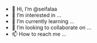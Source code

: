 - 👋 Hi, I’m @seifalaa
- 👀 I’m interested in ...
- 🌱 I’m currently learning ...
- 💞️ I’m looking to collaborate on ...
- 📫 How to reach me ...

<!---
seifalaa/seifalaa is a ✨ special ✨ repository because its `README.md` (this file) appears on your GitHub profile.
You can click the Preview link to take a look at your changes.
--->
